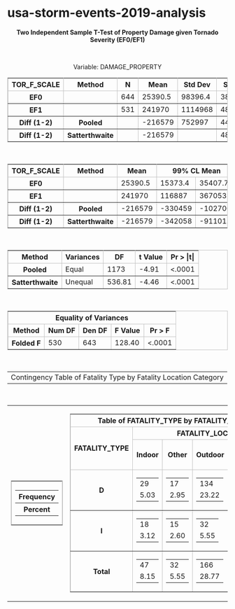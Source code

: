 # usa-storm-events-2019-analysis

<html>
   <body>
      <div align="center">
         <p align="center"><b>Two Independent Sample T-Test of Property Damage given Tornado Severity (EF0/EF1)</b></p>
         <br>
         <p align="center">Variable: DAMAGE_PROPERTY</p>
      </div>
      <div align="center">
         <table class="table" cellspacing="0" cellpadding="5" rules="all" frame="box" bordercolor="#C1C1C1" summary="Procedure Ttest: Statistics">
            <colgroup>
               <col>
               <col>
            </colgroup>
            <colgroup>
               <col>
               <col>
               <col>
               <col>
               <col>
               <col>
            </colgroup>
            <thead>
               <tr>
                  <th class="l b header" scope="col">TOR_F_SCALE</th>
                  <th class="l b header" scope="col">Method</th>
                  <th class="r b header" scope="col">N</th>
                  <th class="r b header" scope="col">Mean</th>
                  <th class="r b header" scope="col">Std&nbsp;Dev</th>
                  <th class="r b header" scope="col">Std&nbsp;Err</th>
                  <th class="r b header" scope="col">Minimum</th>
                  <th class="r b header" scope="col">Maximum</th>
               </tr>
            </thead>
            <tbody>
               <tr>
                  <th class="l rowheader" scope="row">EF0</th>
                  <th class="l rowheader" scope="row">&nbsp;</th>
                  <td class="r data">644</td>
                  <td class="r data">25390.5</td>
                  <td class="r data">98396.4</td>
                  <td class="r data">3877.4</td>
                  <td class="r data">0</td>
                  <td class="r data">1380000</td>
               </tr>
               <tr>
                  <th class="l rowheader" scope="row">EF1</th>
                  <th class="l rowheader" scope="row">&nbsp;</th>
                  <td class="r data">531</td>
                  <td class="r data">241970</td>
                  <td class="r data">1114968</td>
                  <td class="r data">48385.5</td>
                  <td class="r data">0</td>
                  <td class="r data">15000000</td>
               </tr>
               <tr>
                  <th class="l rowheader" scope="row">Diff (1-2)</th>
                  <th class="l rowheader" scope="row">Pooled</th>
                  <td class="r data">&nbsp;</td>
                  <td class="r data" nowrap>-216579</td>
                  <td class="r data">752997</td>
                  <td class="r data">44139.0</td>
                  <td class="r data">&nbsp;</td>
                  <td class="r data">&nbsp;</td>
               </tr>
               <tr>
                  <th class="l rowheader" scope="row">Diff (1-2)</th>
                  <th class="l rowheader" scope="row">Satterthwaite</th>
                  <td class="r data">&nbsp;</td>
                  <td class="r data" nowrap>-216579</td>
                  <td class="r data">&nbsp;</td>
                  <td class="r data">48540.6</td>
                  <td class="r data">&nbsp;</td>
                  <td class="r data">&nbsp;</td>
               </tr>
            </tbody>
         </table>
      </div>
      <br>
      <div align="center">
         <table class="table" cellspacing="0" cellpadding="5" rules="all" frame="box" bordercolor="#C1C1C1" summary="Procedure Ttest: Confidence Limits">
            <colgroup>
               <col>
               <col>
            </colgroup>
            <colgroup>
               <col>
               <col>
               <col>
               <col>
               <col>
               <col>
            </colgroup>
            <thead>
               <tr>
                  <th class="l b header" scope="col">TOR_F_SCALE</th>
                  <th class="l b header" scope="col">Method</th>
                  <th class="r b header" scope="col">Mean</th>
                  <th class="c b header" colspan="2" scope="colgroup">99% CL Mean</th>
                  <th class="r b header" scope="col">Std&nbsp;Dev</th>
                  <th class="c b header" colspan="2" scope="colgroup">99% CL Std Dev</th>
               </tr>
            </thead>
            <tbody>
               <tr>
                  <th class="l rowheader" scope="row">EF0</th>
                  <th class="l rowheader" scope="row">&nbsp;</th>
                  <td class="r data">25390.5</td>
                  <td class="r data">15373.4</td>
                  <td class="r data">35407.7</td>
                  <td class="r data">98396.4</td>
                  <td class="r data">91775.4</td>
                  <td class="r data">105969</td>
               </tr>
               <tr>
                  <th class="l rowheader" scope="row">EF1</th>
                  <th class="l rowheader" scope="row">&nbsp;</th>
                  <td class="r data">241970</td>
                  <td class="r data">116887</td>
                  <td class="r data">367053</td>
                  <td class="r data">1114968</td>
                  <td class="r data">1032860</td>
                  <td class="r data">1210165</td>
               </tr>
               <tr>
                  <th class="l rowheader" scope="row">Diff (1-2)</th>
                  <th class="l rowheader" scope="row">Pooled</th>
                  <td class="r data" nowrap>-216579</td>
                  <td class="r data" nowrap>-330459</td>
                  <td class="r data" nowrap>-102700</td>
                  <td class="r data">752997</td>
                  <td class="r data">714855</td>
                  <td class="r data">795125</td>
               </tr>
               <tr>
                  <th class="l rowheader" scope="row">Diff (1-2)</th>
                  <th class="l rowheader" scope="row">Satterthwaite</th>
                  <td class="r data" nowrap>-216579</td>
                  <td class="r data" nowrap>-342058</td>
                  <td class="r data" nowrap>-91101.0</td>
                  <td class="r data">&nbsp;</td>
                  <td class="r data">&nbsp;</td>
                  <td class="r data">&nbsp;</td>
               </tr>
            </tbody>
         </table>
      </div>
      <br>
      <div align="center">
         <table class="table" cellspacing="0" cellpadding="5" rules="all" frame="box" bordercolor="#C1C1C1" summary="Procedure Ttest: T-Tests">
            <colgroup>
               <col>
            </colgroup>
            <colgroup>
               <col>
               <col>
               <col>
               <col>
            </colgroup>
            <thead>
               <tr>
                  <th class="l b header" scope="col">Method</th>
                  <th class="l b header" scope="col">Variances</th>
                  <th class="r b header" scope="col">DF</th>
                  <th class="r b header" scope="col">t&nbsp;Value</th>
                  <th class="r b header" scope="col">Pr&nbsp;&gt;&nbsp;|t|</th>
               </tr>
            </thead>
            <tbody>
               <tr>
                  <th class="l rowheader" scope="row">Pooled</th>
                  <td class="l data">Equal</td>
                  <td class="r data">1173</td>
                  <td class="r data" nowrap>-4.91</td>
                  <td class="r data">&lt;.0001</td>
               </tr>
               <tr>
                  <th class="l rowheader" scope="row">Satterthwaite</th>
                  <td class="l data">Unequal</td>
                  <td class="r data">536.81</td>
                  <td class="r data" nowrap>-4.46</td>
                  <td class="r data">&lt;.0001</td>
               </tr>
            </tbody>
         </table>
      </div>
      <br>
      <div align="center">
         <table class="table" cellspacing="0" cellpadding="5" rules="all" frame="box" bordercolor="#C1C1C1" summary="Procedure Ttest: Equality of Variances">
            <colgroup>
               <col>
            </colgroup>
            <colgroup>
               <col>
               <col>
               <col>
               <col>
            </colgroup>
            <thead>
               <tr>
                  <th class="c b header" colspan="5" scope="colgroup">Equality of Variances</th>
               </tr>
               <tr>
                  <th class="l b header" scope="col">Method</th>
                  <th class="r b header" scope="col">Num&nbsp;DF</th>
                  <th class="r b header" scope="col">Den&nbsp;DF</th>
                  <th class="r b header" scope="col">F Value</th>
                  <th class="r b header" scope="col">Pr&nbsp;&gt;&nbsp;F</th>
               </tr>
            </thead>
            <tbody>
               <tr>
                  <th class="l rowheader" scope="row">Folded F</th>
                  <td class="r data">530</td>
                  <td class="r data">643</td>
                  <td class="r data">128.40</td>
                  <td class="r data">&lt;.0001</td>
               </tr>
            </tbody>
         </table>
      </div>
      <br>
   </body>
</html>





<html>
<head>
<div class="branch">

<table>
<tr>
<td>Contingency Table of Fatality Type by Fatality Location Category</td>
</tr>
</table>

<br> 

<div>
<div align="center">   
<table><tr>
<td>
<div align="center">
<table class="table" cellspacing="0" cellpadding="5" rules="all" frame="box" bordercolor="#C1C1C1" summary="Procedure Freq: Cross-Tabular Freq Table">
<colgroup>
<col>
</colgroup>
<colgroup>
</colgroup>
<tbody>
<tr>
<th class="l t stacked_cell header" scope="col"><table width="100%" border="0" cellpadding="5" cellspacing="0">
<tr>
<th class="l t header top_stacked_value" scope="col">Frequency</th>
</tr>
<tr>
<th class="l t header bottom_stacked_value" scope="col">Percent</th>
</tr>
</table></th>
</tr>
</tbody>
</table>
</div>
</td>
<td><div align="center">
<table class="table" cellspacing="0" cellpadding="5" rules="all" frame="box" bordercolor="#C1C1C1" summary="Procedure Freq: Cross-Tabular Freq Table">
<colgroup>
<col>
</colgroup>
<colgroup>
<col>
<col>
<col>
<col>
<col>
<col>
</colgroup>
<thead>
<tr>
<th class="c header" colspan="7" scope="colgroup">Table&nbsp;of&nbsp;FATALITY_TYPE&nbsp;by&nbsp;FATALITY_LOCATION_CATEGORY</th>
</tr>
<tr>
<th class="c b header" rowspan="2" scope="col">FATALITY_TYPE</th>
<th class="c b header" colspan="6" scope="colgroup">FATALITY_LOCATION_CATEGORY</th>
</tr>
<tr>
<th class="r header" scope="col">Indoor</th>
<th class="r header" scope="col">Other</th>
<th class="r header" scope="col">Outdoor</th>
<th class="r header" scope="col">Vehicle Equip<br/>Related</th>
<th class="r header" scope="col">Water Related</th>
<th class="r header" scope="col">Total</th>
</tr>
</thead>
<tbody>
<tr>
<th class="l t rowheader" scope="row">D    </th>
<td class="r t stacked_cell data"><table width="100%" border="0" cellpadding="5" cellspacing="0">
<tr>
<td class="r t data top_stacked_value">29</td>
</tr>
<tr>
<td class="r t data bottom_stacked_value">5.03</td>
</tr>
</table></td>
<td class="r t stacked_cell data"><table width="100%" border="0" cellpadding="5" cellspacing="0">
<tr>
<td class="r t data top_stacked_value">17</td>
</tr>
<tr>
<td class="r t data bottom_stacked_value">2.95</td>
</tr>
</table></td>
<td class="r t stacked_cell data"><table width="100%" border="0" cellpadding="5" cellspacing="0">
<tr>
<td class="r t data top_stacked_value">134</td>
</tr>
<tr>
<td class="r t data bottom_stacked_value">23.22</td>
</tr>
</table></td>
<td class="r t stacked_cell data"><table width="100%" border="0" cellpadding="5" cellspacing="0">
<tr>
<td class="r t data top_stacked_value">125</td>
</tr>
<tr>
<td class="r t data bottom_stacked_value">21.66</td>
</tr>
</table></td>
<td class="r t stacked_cell data"><table width="100%" border="0" cellpadding="5" cellspacing="0">
<tr>
<td class="r t data top_stacked_value">110</td>
</tr>
<tr>
<td class="r t data bottom_stacked_value">19.06</td>
</tr>
</table></td>
<td class="r t stacked_cell data"><table width="100%" border="0" cellpadding="5" cellspacing="0">
<tr>
<td class="r t data top_stacked_value">415</td>
</tr>
<tr>
<td class="r t data bottom_stacked_value">71.92</td>
</tr>
</table></td>
</tr>
<tr>
<th class="l t rowheader" scope="row">I    </th>
<td class="r t stacked_cell data"><table width="100%" border="0" cellpadding="5" cellspacing="0">
<tr>
<td class="r t data top_stacked_value">18</td>
</tr>
<tr>
<td class="r t data bottom_stacked_value">3.12</td>
</tr>
</table></td>
<td class="r t stacked_cell data"><table width="100%" border="0" cellpadding="5" cellspacing="0">
<tr>
<td class="r t data top_stacked_value">15</td>
</tr>
<tr>
<td class="r t data bottom_stacked_value">2.60</td>
</tr>
</table></td>
<td class="r t stacked_cell data"><table width="100%" border="0" cellpadding="5" cellspacing="0">
<tr>
<td class="r t data top_stacked_value">32</td>
</tr>
<tr>
<td class="r t data bottom_stacked_value">5.55</td>
</tr>
</table></td>
<td class="r t stacked_cell data"><table width="100%" border="0" cellpadding="5" cellspacing="0">
<tr>
<td class="r t data top_stacked_value">79</td>
</tr>
<tr>
<td class="r t data bottom_stacked_value">13.69</td>
</tr>
</table></td>
<td class="r t stacked_cell data"><table width="100%" border="0" cellpadding="5" cellspacing="0">
<tr>
<td class="r t data top_stacked_value">18</td>
</tr>
<tr>
<td class="r t data bottom_stacked_value">3.12</td>
</tr>
</table></td>
<td class="r t stacked_cell data"><table width="100%" border="0" cellpadding="5" cellspacing="0">
<tr>
<td class="r t data top_stacked_value">162</td>
</tr>
<tr>
<td class="r t data bottom_stacked_value">28.08</td>
</tr>
</table></td>
</tr>
<tr>
<th class="l t rowheader" scope="row">Total</th>
<td class="r t stacked_cell data"><table width="100%" border="0" cellpadding="5" cellspacing="0">
<tr>
<td class="r t data top_stacked_value">47</td>
</tr>
<tr>
<td class="r t data bottom_stacked_value">8.15</td>
</tr>
</table></td>
<td class="r t stacked_cell data"><table width="100%" border="0" cellpadding="5" cellspacing="0">
<tr>
<td class="r t data top_stacked_value">32</td>
</tr>
<tr>
<td class="r t data bottom_stacked_value">5.55</td>
</tr>
</table></td>
<td class="r t stacked_cell data"><table width="100%" border="0" cellpadding="5" cellspacing="0">
<tr>
<td class="r t data top_stacked_value">166</td>
</tr>
<tr>
<td class="r t data bottom_stacked_value">28.77</td>
</tr>
</table></td>
<td class="r t stacked_cell data"><table width="100%" border="0" cellpadding="5" cellspacing="0">
<tr>
<td class="r t data top_stacked_value">204</td>
</tr>
<tr>
<td class="r t data bottom_stacked_value">35.36</td>
</tr>
</table></td>
<td class="r t stacked_cell data"><table width="100%" border="0" cellpadding="5" cellspacing="0">
<tr>
<td class="r t data top_stacked_value">128</td>
</tr>
<tr>
<td class="r t data bottom_stacked_value">22.18</td>
</tr>
</table></td>
<td class="r t stacked_cell data"><table width="100%" border="0" cellpadding="5" cellspacing="0">
<tr>
<td class="r t data top_stacked_value">577</td>
</tr>
<tr>
<td class="r t data bottom_stacked_value">100.00</td>
</tr>
</table></td>
</tr>
</tbody>
</table>
</div>
</tr>
</table>
</div>
</div>
<br>
</div>
</body>
</html>

